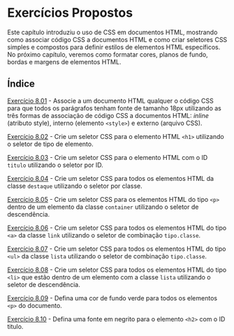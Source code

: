 # Exercícios Propostos

Este capítulo introduziu o uso de CSS em documentos HTML, mostrando como
associar código CSS a documentos HTML e como criar seletores CSS simples e
compostos para definir estilos de elementos HTML específicos. No próximo
capítulo, veremos como formatar cores, planos de fundo, bordas e margens de
elementos HTML.

## Índice

[Exercício 8.01](<Exercício 8.01>) - Associe a um documento HTML qualquer o
código CSS para que todos os parágrafos tenham fonte de tamanho 18px utilizando
as três formas de associação de código CSS a documentos HTML: _inline_ (atributo
style), interno (elemento `<style>`) e externo (arquivo CSS).

[Exercício 8.02](<Exercício 8.02>) - Crie um seletor CSS para o elemento HTML
`<h1>` utilizando o seletor de tipo de elemento.

[Exercício 8.03](<Exercício 8.03>) - Crie um seletor CSS para o elemento HTML
com o ID `titulo` utilizando o seletor por ID.

[Exercício 8.04](<Exercício 8.04>) - Crie um seletor CSS para todos os elementos
HTML da classe `destaque` utilizando o seletor por classe.

[Exercício 8.05](<Exercício 8.05>) - Crie um seletor CSS para os elementos HTML
do tipo `<p>` dentro de um elemento da classe `container` utilizando o seletor
de descendência.

[Exercício 8.06](<Exercício 8.06>) - Crie um seletor CSS para todos os elementos
HTML do tipo `<a>` da classe `link` utilizando o seletor de combinação
`tipo.classe`.

[Exercício 8.07](<Exercício 8.07>) - Crie um seletor CSS para todos os elementos
HTML do tipo `<ul>` da classe `lista` utilizando o seletor de combinação
`tipo.classe`.

[Exercício 8.08](<Exercício 8.08>) - Crie um seletor CSS para todos os elementos
HTML do tipo `<li>` que estão dentro de um elemento com a classe `lista`
utilizando o seletor de descendência.

[Exercício 8.09](<Exercício 8.09>) - Defina uma cor de fundo verde para todos os
elementos `<p>` do documento.

[Exercício 8.10](<Exercício 8.10>) - Defina uma fonte em negrito para o elemento
`<h2>` com o ID titulo.
